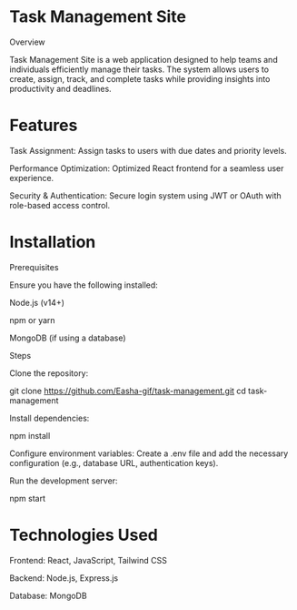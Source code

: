 # Task Management Site

Overview

Task Management Site is a web application designed to help teams and individuals efficiently manage their tasks. The system allows users to create, assign, track, and complete tasks while providing insights into productivity and deadlines.

# Features

Task Assignment: Assign tasks to users with due dates and priority levels.

Performance Optimization: Optimized React frontend for a seamless user experience.

Security & Authentication: Secure login system using JWT or OAuth with role-based access control.

# Installation

Prerequisites

Ensure you have the following installed:

Node.js (v14+)

npm or yarn

MongoDB (if using a database)

Steps

Clone the repository:

git clone https://github.com/Easha-gif/task-management.git
cd task-management

Install dependencies:

npm install

Configure environment variables:
Create a .env file and add the necessary configuration (e.g., database URL, authentication keys).

Run the development server:

npm start

# Technologies Used

Frontend: React, JavaScript, Tailwind CSS

Backend: Node.js, Express.js

Database: MongoDB 








